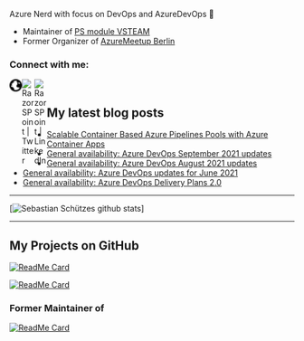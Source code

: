 Azure Nerd with focus on DevOps and AzureDevOps 🚀 

* Maintainer of [PS module VSTEAM](https://github.com/MethodsAndPractices/vsteam)
* Former Organizer of [AzureMeetup Berlin](https://www.meetup.com/Berlin-Microsoft-Azure-Meetup)
   
### Connect with me:

[<img align="left" alt="razorspoint.com" width="22px" src="https://raw.githubusercontent.com/iconic/open-iconic/master/svg/globe.svg" />][website]
[<img align="left" alt="RazorSPoint | Twitter" width="22px" src="https://cdn.jsdelivr.net/npm/simple-icons@v3/icons/twitter.svg" />][twitter]
[<img align="left" alt="RazorSPoint | LinkedIn" width="22px" src="https://cdn.jsdelivr.net/npm/simple-icons@v3/icons/linkedin.svg" />][linkedin]

<br />

## My latest blog posts

<!-- BLOG-POST-LIST:START -->
- [Scalable Container Based Azure Pipelines Pools with Azure Container Apps](https://www.razorspoint.com/2021/11/19/scalable-container-based-azure-pipelines-pools-with-azure-container-apps/)
- [General availability: Azure DevOps September 2021 updates](https://www.razorspoint.com/2021/10/04/general-availability-azure-devops-september-2021-updates/)
- [General availability: Azure DevOps August 2021 updates](https://www.razorspoint.com/2021/09/02/general-availability-azure-devops-august-2021-updates/)
- [General availability: Azure DevOps updates for June 2021](https://www.razorspoint.com/2021/06/24/general-availability-azure-devops-updates-for-june-2021/)
- [General availability: Azure DevOps Delivery Plans 2.0](https://www.razorspoint.com/2021/06/09/general-availability-azure-devops-delivery-plans-2-0/)
<!-- BLOG-POST-LIST:END -->

---

[![Sebastian Schützes github stats](https://github-readme-stats.vercel.app/api?username=SebastianSchuetze&count_private=true&show_icons=true&bg_color=000000&icon_color=aaaaaa&title_color=ffffff&text_color=aaaaaa)]

---

## My Projects on GitHub

[![ReadMe Card](https://github-readme-stats.vercel.app/api/pin/?username=razorspoint&repo=azure-devops-azure-policy-extension&bg_color=000000&icon_color=aaaaaa&title_color=ffffff&text_color=aaaaaa)](https://github.com/RazorSPoint/azure-devops-azure-policy-extension)

[![ReadMe Card](https://github-readme-stats.vercel.app/api/pin/?username=razorspoint&repo=azuredevops-pnp-tasks&bg_color=000000&icon_color=aaaaaa&title_color=ffffff&text_color=aaaaaa)](https://github.com/RazorSPoint/azuredevops-pnp-tasks)

### Former Maintainer of

[![ReadMe Card](https://github-readme-stats.vercel.app/api/pin/?username=MethodsAndPractices&repo=vsteam&bg_color=000000&icon_color=aaaaaa&title_color=ffffff&text_color=aaaaaa)](https://github.com/MethodsAndPractices/vsteam)


[website]: https://razorspoint.com
[twitter]: https://twitter.com/razorspoint
[linkedin]: https://linkedin.com/in/sebastianschuetze
